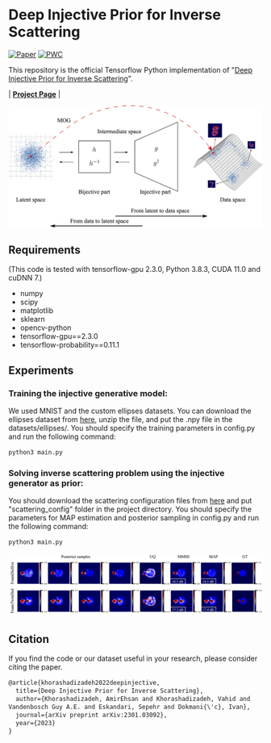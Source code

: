 # Deep Injective Prior for Inverse Scattering
[![Paper](https://img.shields.io/badge/arxiv-report-red)](https://arxiv.org/abs/2301.03092)
[![PWC](https://img.shields.io/badge/PWC-report-blue)](https://paperswithcode.com/paper/deep-injective-prior-for-inverse-scattering)

This repository is the official Tensorflow Python implementation of "[Deep Injective Prior for Inverse Scattering](https://arxiv.org/abs/2301.03092)".

| [**Project Page**](https://sada.dmi.unibas.ch/en/research/injective-flows)  | 


<p float="center">
<img src="https://github.com/swing-research/scattering_injective_prior/blob/main/figures/network.jpg" width="800">
</p>


## Requirements
(This code is tested with tensorflow-gpu 2.3.0, Python 3.8.3, CUDA 11.0 and cuDNN 7.)
- numpy
- scipy
- matplotlib
- sklearn
- opencv-python
- tensorflow-gpu==2.3.0
- tensorflow-probability==0.11.1


## Experiments
### Training the injective generative model:
We used MNIST and the custom ellipses datasets. You can download the ellipses dataset from [here](https://drive.switch.ch/index.php/s/yFGPLw2pAsNTkkj), unzip the file, and put the .npy file in the datasets/ellipses/.
You should specify the training parameters in config.py and run the following command:
```sh
python3 main.py
```

### Solving inverse scattering problem using the injective generator as prior:
You should download the scattering configuration files from [here](https://drive.switch.ch/index.php/s/42ySXbEyakP9vQd) and put "scattering_config" folder in the project directory.
You should specify the parameters for MAP estimation and posterior sampling in config.py and run the following command:
```sh
python3 main.py
```

<p float="center">
<img src="https://github.com/swing-research/scattering_injective_prior/blob/main/figures/posterior_real_32.jpg" width="800">
</p>

## Citation
If you find the code or our dataset useful in your research, please consider citing the paper.

```
@article{khorashadizadeh2022deepinjective,
  title={Deep Injective Prior for Inverse Scattering},
  author={Khorashadizadeh, AmirEhsan and Khorashadizadeh, Vahid and Vandenbosch Guy A.E. and Eskandari, Sepehr and Dokmani{\'c}, Ivan},
  journal={arXiv preprint arXiv:2301.03092},
  year={2023}
}
```
